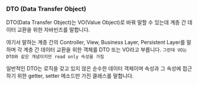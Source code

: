 ### DTO (Data Transfer Object)

DTO(Data Transfer Object)는 VO(Value Object)로 바꿔 말할 수 있는데 계층 간 데이터 교환을 위한 자바빈즈를 말합니다.

여기서 말하는 계층 간의 Controller, View, Business Layer, Persistent Layer를 말하며 각 계층 간 데이터 교환을 위한 객체를 DTO 또는 VO라고 부릅니다. `그런데 VO는 DTO와 같은 개념이지만 read only 속성을 가짐`

일반적인 DTO는 로직을 갖고 있지 않은 순수한 데이터 객체이며 속성과 그 속성에 접근하기 위한 getter, setter 메소드만 가진 클래스를 말합니다.